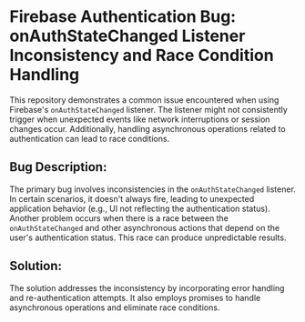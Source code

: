 # Firebase Authentication Bug: onAuthStateChanged Listener Inconsistency and Race Condition Handling

This repository demonstrates a common issue encountered when using Firebase's `onAuthStateChanged` listener. The listener might not consistently trigger when unexpected events like network interruptions or session changes occur.  Additionally, handling asynchronous operations related to authentication can lead to race conditions.

## Bug Description:
The primary bug involves inconsistencies in the `onAuthStateChanged` listener. In certain scenarios, it doesn't always fire, leading to unexpected application behavior (e.g., UI not reflecting the authentication status).
Another problem occurs when there is a race between the `onAuthStateChanged` and other asynchronous actions that depend on the user's authentication status.  This race can produce unpredictable results.

## Solution:
The solution addresses the inconsistency by incorporating error handling and re-authentication attempts.  It also employs promises to handle asynchronous operations and eliminate race conditions.